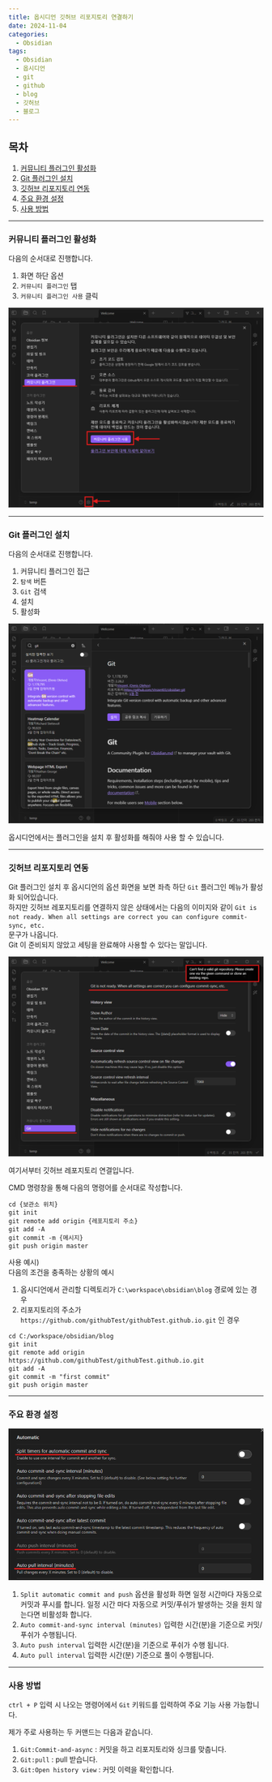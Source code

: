 ```yaml
---
title: 옵시디언 깃허브 리포지토리 연결하기
date: 2024-11-04
categories:
  - Obsidian
tags:
  - Obsidian
  - 옵시디언
  - git
  - github
  - blog
  - 깃허브
  - 블로그
---
```


## 목차
1. [커뮤니티 플러그인 활성화](#커뮤니티-플러그인-활성화)
2. [Git 플러그인 설치](#git-플러그인-설치)
3. [깃허브 리포지토리 연동](#깃허브-리포지토리-연동)
4. [주요 환경 설정](#주요-환경-설정)
5. [사용 방법](#사용-방법)

---
### 커뮤니티 플러그인 활성화 

다음의 순서대로 진행합니다.
1. 화면 하단 옵션
2. `커뮤니티 플러그인` 탭 
3. `커뮤니티 플러그인 사용` 클릭

![](/assets/img/screenshot/Pasted%20image%2020241104111418.png)   

---
### Git 플러그인 설치

다음의 순서대로 진행합니다.

1. 커뮤니티 플러그인 접근
2. `탐색` 버튼
3. `Git` 검색
4. 설치
5. 활성화

![](/assets/img/screenshot/Pasted%20image%2020241104112101.png)  

옵시디언에서는 플러그인을 설치 후 활성화를 해줘야 사용 할 수 있습니다.

---
### 깃허브 리포지토리 연동

Git 플러그인 설치 후 옵시디언의 옵션 화면을 보면 좌측 하단 `Git` 플러그인 메뉴가 활성화 되어있습니다.  
하지만 깃허브 레포지토리를 연결하지 않은 상태에서는 다음의 이미지와 같이 
`Git is not ready. When all settings are correct you can configure commit-sync, etc.`  
문구가 나옵니다.  
Git 이 준비되지 않았고 세팅을 완료해야 사용할 수 있다는 말입니다.  

![](/assets/img/screenshot/Pasted%20image%2020241104112753.png)  

여기서부터 깃허브 레포지토리 연결입니다.  

CMD 명령창을 통해 다음의 명령어를 순서대로 작성합니다.  

````
cd {보관소 위치}
git init
git remote add origin {레포지토리 주소}
git add -A
git commit -m {메시지}
git push origin master
````


사용 예시)  
다음의 조건을 충족하는 상황의 예시
1. 옵시디언에서 관리할 디렉토리가 `C:\workspace\obsidian\blog` 경로에 있는 경우
2. 리포지토리의 주소가 `https://github.com/githubTest/githubTest.github.io.git` 인 경우

```
cd C:/workspace/obsidian/blog
git init
git remote add origin https://github.com/githubTest/githubTest.github.io.git
git add -A
git commit -m "first commit"
git push origin master
```

---

### 주요 환경 설정

![  ](/assets/img/screenshot/Pasted%20image%2020241104153005.png)  
1. `Split automatic commit and push` 옵션을 활성화 하면 일정 시간마다 자동으로 커밋과 푸시를 합니다. 
   일정 시간 마다 자동으로 커밋/푸쉬가 발생하는 것을 원치 않는다면 비활성화 합니다.
2. `Auto commit-and-sync interval (minutes)` 입력한 시간(분)을 기준으로 커밋/푸쉬가 수행됩니다.
3. `Auto push interval` 입력한 시간(분)을 기준으로 푸쉬가 수행 됩니다.
4. `Auto pull interval` 입력한 시간(분) 기준으로 풀이 수행됩니다.

---

### 사용 방법

`ctrl + P` 입력 시 나오는 명령어에서 `Git` 키워드를 입력하여 주요 기능 사용 가능합니다.  

제가 주로 사용하는 두 커맨드는 다음과 같습니다.
1. `Git:Commit-and-async` : 커밋을 하고 리포지토리와 싱크를 맞춥니다.
2. `Git:pull` : pull 받습니다.
3. `Git:Open history view` : 커밋 이력을 확인합니다.

